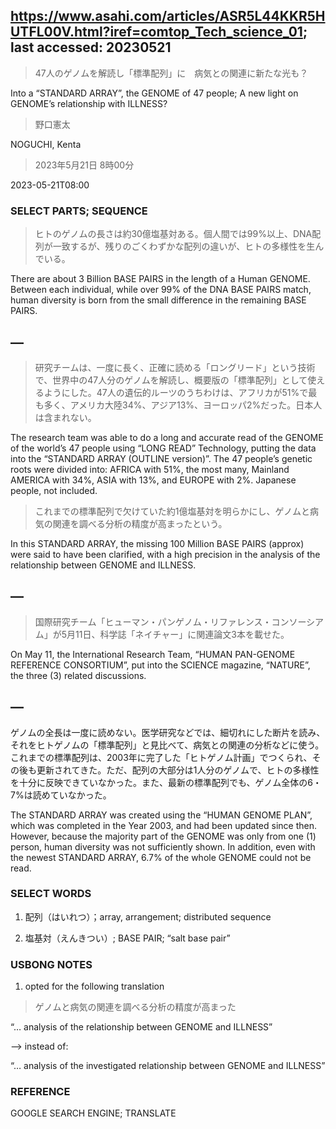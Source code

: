 ## https://www.asahi.com/articles/ASR5L44KKR5HUTFL00V.html?iref=comtop_Tech_science_01; last accessed: 20230521

> 47人のゲノムを解読し「標準配列」に　病気との関連に新たな光も？

Into a “STANDARD ARRAY”, the GENOME of 47 people; A new light on GENOME’s relationship with ILLNESS?

> 野口憲太

NOGUCHI, Kenta

> 2023年5月21日 8時00分

2023-05-21T08:00

### SELECT PARTS; SEQUENCE

> ヒトのゲノムの長さは約30億塩基対ある。個人間では99%以上、DNA配列が一致するが、残りのごくわずかな配列の違いが、ヒトの多様性を生んでいる。

There are about 3 Billion BASE PAIRS in the length of a Human GENOME. Between each individual, while over 99% of the DNA BASE PAIRS match, human diversity is born from the small difference in the remaining BASE PAIRS.

## —

> 研究チームは、一度に長く、正確に読める「ロングリード」という技術で、世界中の47人分のゲノムを解読し、概要版の「標準配列」として使えるようにした。47人の遺伝的ルーツのうちわけは、アフリカが51%で最も多く、アメリカ大陸34%、アジア13%、ヨーロッパ2%だった。日本人は含まれない。

The research team was able to do a long and accurate read of the GENOME of the world’s 47 people using “LONG READ” Technology, putting the data into the “STANDARD ARRAY (OUTLINE version)”. The 47 people’s genetic roots were divided into: AFRICA with 51%, the most many, Mainland AMERICA with 34%, ASIA with 13%, and EUROPE with 2%. Japanese people, not included.

> これまでの標準配列で欠けていた約1億塩基対を明らかにし、ゲノムと病気の関連を調べる分析の精度が高まったという。

In this STANDARD ARRAY, the missing 100 Million BASE PAIRS (approx) were said to have been clarified, with a high precision in the analysis of the relationship between GENOME and ILLNESS.

## —

> 国際研究チーム「ヒューマン・パンゲノム・リファレンス・コンソーシアム」が5月11日、科学誌「ネイチャー」に関連論文3本を載せた。

On May 11, the International Research Team, “HUMAN PAN-GENOME REFERENCE CONSORTIUM”, put into the SCIENCE magazine, “NATURE”, the three (3) related discussions. 

## —

ゲノムの全長は一度に読めない。医学研究などでは、細切れにした断片を読み、それをヒトゲノムの「標準配列」と見比べて、病気との関連の分析などに使う。これまでの標準配列は、2003年に完了した「ヒトゲノム計画」でつくられ、その後も更新されてきた。ただ、配列の大部分は1人分のゲノムで、ヒトの多様性を十分に反映できていなかった。また、最新の標準配列でも、ゲノム全体の6・7%は読めていなかった。

The STANDARD ARRAY was created using the “HUMAN GENOME PLAN”, which was completed in the Year 2003, and had been updated since then. However, because the majority part of the GENOME was only from one (1) person, human diversity was not sufficiently shown. In addition, even with the newest STANDARD ARRAY, 6.7% of the whole GENOME could not be read.

### SELECT WORDS

1. 配列（はいれつ）；array, arrangement; distributed sequence

2. 塩基対（えんきつい）; BASE PAIR; “salt base pair”

### USBONG NOTES

1. opted for the following translation

> ゲノムと病気の関連を調べる分析の精度が高まった

“… analysis of the relationship between GENOME and ILLNESS”

--> instead of:<br/>

“… analysis of the investigated relationship between GENOME and ILLNESS”


### REFERENCE

GOOGLE SEARCH ENGINE; TRANSLATE
